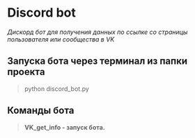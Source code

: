 # Discord bot
_Дискорд бот для получения данных по ссылке со страницы пользователя или сообщества в VK_

## Запуска бота через терминал из папки проекта
> python discord_bot.py
## Команды бота
> **VK_get_info - запуск бота.**
